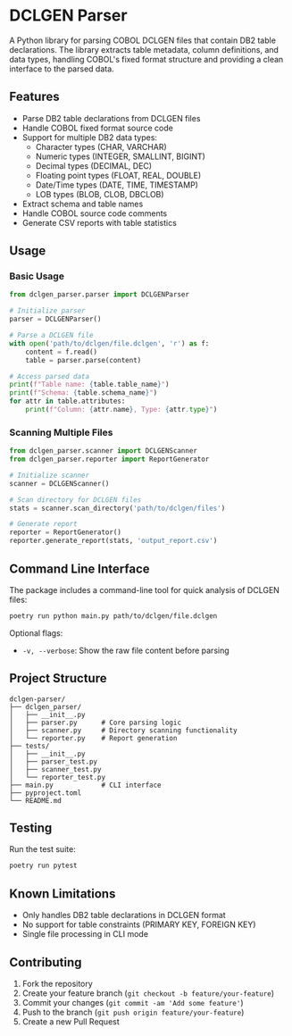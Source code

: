 # DCLGEN Parser

A Python library for parsing COBOL DCLGEN files that contain DB2 table declarations. The library extracts table metadata, column definitions, and data types, handling COBOL's fixed format structure and providing a clean interface to the parsed data.

## Features

- Parse DB2 table declarations from DCLGEN files
- Handle COBOL fixed format source code
- Support for multiple DB2 data types:
  - Character types (CHAR, VARCHAR)
  - Numeric types (INTEGER, SMALLINT, BIGINT)
  - Decimal types (DECIMAL, DEC)
  - Floating point types (FLOAT, REAL, DOUBLE)
  - Date/Time types (DATE, TIME, TIMESTAMP)
  - LOB types (BLOB, CLOB, DBCLOB)
- Extract schema and table names
- Handle COBOL source code comments
- Generate CSV reports with table statistics

## Usage

### Basic Usage

```python
from dclgen_parser.parser import DCLGENParser

# Initialize parser
parser = DCLGENParser()

# Parse a DCLGEN file
with open('path/to/dclgen/file.dclgen', 'r') as f:
    content = f.read()
    table = parser.parse(content)

# Access parsed data
print(f"Table name: {table.table_name}")
print(f"Schema: {table.schema_name}")
for attr in table.attributes:
    print(f"Column: {attr.name}, Type: {attr.type}")
```

### Scanning Multiple Files

```python
from dclgen_parser.scanner import DCLGENScanner
from dclgen_parser.reporter import ReportGenerator

# Initialize scanner
scanner = DCLGENScanner()

# Scan directory for DCLGEN files
stats = scanner.scan_directory('path/to/dclgen/files')

# Generate report
reporter = ReportGenerator()
reporter.generate_report(stats, 'output_report.csv')
```

## Command Line Interface

The package includes a command-line tool for quick analysis of DCLGEN files:

```bash
poetry run python main.py path/to/dclgen/file.dclgen
```

Optional flags:
- `-v, --verbose`: Show the raw file content before parsing

## Project Structure

```
dclgen-parser/
├── dclgen_parser/
│   ├── __init__.py
│   ├── parser.py      # Core parsing logic
│   ├── scanner.py     # Directory scanning functionality
│   └── reporter.py    # Report generation
├── tests/
│   ├── __init__.py
│   ├── parser_test.py
│   ├── scanner_test.py
│   └── reporter_test.py
├── main.py            # CLI interface
├── pyproject.toml
└── README.md
```

## Testing

Run the test suite:

```bash
poetry run pytest
```

## Known Limitations

- Only handles DB2 table declarations in DCLGEN format
- No support for table constraints (PRIMARY KEY, FOREIGN KEY)
- Single file processing in CLI mode

## Contributing

1. Fork the repository
2. Create your feature branch (`git checkout -b feature/your-feature`)
3. Commit your changes (`git commit -am 'Add some feature'`)
4. Push to the branch (`git push origin feature/your-feature`)
5. Create a new Pull Request

